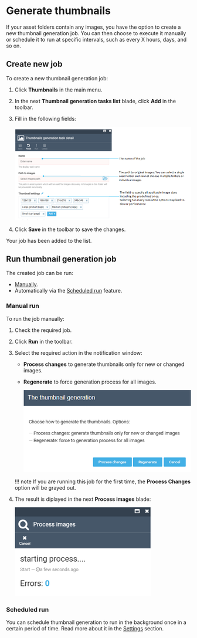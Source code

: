 ﻿# Generate thumbnails

If your asset folders contain any images, you have the option to create a new thumbnail generation job. You can then choose to execute it manually or schedule it to run at specific intervals, such as every X hours, days, and so on.

## Create new job

To create a new thumbnail generation job:

1. Click **Thumbnails** in the main menu.
1. In the next **Thumbnail generation tasks list** blade, click **Add** in the toolbar.
1. Fill in the following fields:

	![fields](media/thumbnail-job.png)

1. Click **Save** in the toolbar to save the changes.

Your job has been added to the list.

## Run thumbnail generation job

The created job can be run:

* [Manually](generating-thumbnails.md#manual-run).
* Automatically via the [Scheduled run](settings.md) feature.

### Manual run

To run the job manually:

1. Check the required job.
1. Click **Run** in the toolbar.
1. Select the required action in the notification window:
	* **Process changes** to generate thumbnails only for new or changed images.
	* **Regenerate** to force generation process for all images.

		![notification](media/notification.png)

	!!! note
		If you are running this job for the first time, the **Process Changes** option will be grayed out.

1. The result is diplayed in the next **Process images** blade:

	![result](media/result.png)

### Scheduled run

You can schedule thumbnail generation to run in the background once in a certain period of time. Read more about it in the [Settings](settings.md) section. 

